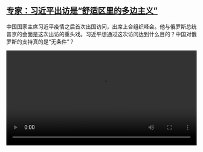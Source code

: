 <!--1663325223000-->
[专家：习近平出访是“舒适区里的多边主义”](https://www.dw.com/zh/%E4%B8%93%E5%AE%B6%EF%BC%9A%E4%B9%A0%E8%BF%91%E5%B9%B3%E5%87%BA%E8%AE%BF%E6%98%AF%E2%80%9C%E8%88%92%E9%80%82%E5%8C%BA%E9%87%8C%E7%9A%84%E5%A4%9A%E8%BE%B9%E4%B8%BB%E4%B9%89%E2%80%9D/a-63148799)
------

<p>中国国家主席习近平疫情之后首次出国访问，出席上合组织峰会。他与俄罗斯总统普京的会面是这次出访的重头戏。习近平想通过这次访问达到什么目的？中国对俄罗斯的支持真的是“无条件”？</small></p><video src="https://tvdownloaddw-a.akamaihd.net/dwtv_video/flv/vdt_zh/2022/bchi220916_01_intxiputin_AVC_1280x720.mp4" controls style="width:100%"></video>
